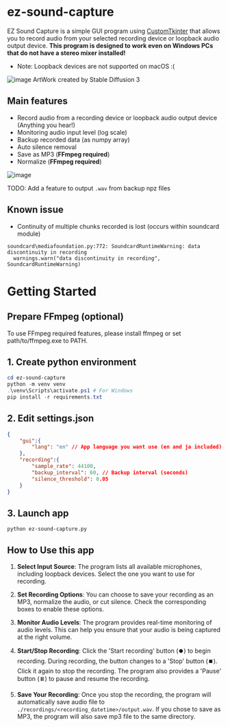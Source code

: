 # ez-sound-capture
EZ Sound Capture is a simple GUI program using [CustomTkinter](https://github.com/TomSchimansky/CustomTkinter) that allows you to record audio from your selected recording device or loopback audio output device.
**This program is designed to work even on Windows PCs that do not have a stereo mixer installed!**

- Note: Loopback devices are not supported on macOS :(

![image](https://github.com/keisuke-okb/ez-sound-capture/assets/70097451/95b55e50-904e-46dd-a1c6-e0dffbe65c49)
ArtWork created by Stable Diffusion 3

## Main features
- Record audio from a recording device or loopback audio output device (Anything you hear!)
- Monitoring audio input level (log scale)
- Backup recorded data (as numpy array)
- Auto silence removal
- Save as MP3 (**FFmpeg required**)
- Normalize (**FFmpeg required**)

![image](https://github.com/keisuke-okb/ez-sound-capture/assets/70097451/88067a26-e986-4164-8a16-fdec51e3b890)

TODO: Add a feature to output `.wav`  from backup npz files

## Known issue
- Continuity of multiple chunks recorded is lost (occurs within soundcard module)
```
soundcard\mediafoundation.py:772: SoundcardRuntimeWarning: data discontinuity in recording
  warnings.warn("data discontinuity in recording", SoundcardRuntimeWarning)
```

# Getting Started

## Prepare FFmpeg (optional) 

To use FFmpeg required features, please install ffmpeg or set path/to/ffmpeg.exe to PATH.

## 1. Create python environment
```powershell
cd ez-sound-capture
python -m venv venv
.\venv\Scripts\activate.ps1 # For Windows
pip install -r requirements.txt
```

## 2. Edit settings.json
```json
{
    "gui":{
        "lang": "en" // App language you want use (en and ja included)
    },
    "recording":{
        "sample_rate": 44100,
        "backup_interval": 60, // Backup interval (seconds)
        "silence_threshold": 0.05 
    }
}
```

## 3. Launch app
`python ez-sound-capture.py`

## How to Use this app

1. **Select Input Source**: The program lists all available microphones, including loopback devices. Select the one you want to use for recording.

2. **Set Recording Options**: You can choose to save your recording as an MP3, normalize the audio, or cut silence. Check the corresponding boxes to enable these options.

3. **Monitor Audio Levels**: The program provides real-time monitoring of audio levels. This can help you ensure that your audio is being captured at the right volume.

4. **Start/Stop Recording**: Click the 'Start recording' button (⏺️) to begin recording. During recording, the button changes to a 'Stop' button (⏹️). Click it again to stop the recording. The program also provides a 'Pause' button (⏸️) to pause and resume the recording.

5. **Save Your Recording**: Once you stop the recording, the program will automatically save audio file to `./recordings/<recording_datetime>/output.wav`. If you chose to save as MP3, the program will also save mp3 file to the same directory.
